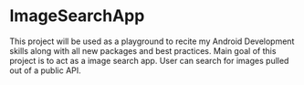# ImageSearchApp

This project will be used as a playground to recite my Android Development skills along with all new packages and best practices. Main goal of this project is to act as a image search app. User can search for images pulled out of a public API.